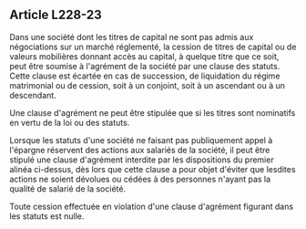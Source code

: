 Article L228-23
----
Dans une société dont les titres de capital ne sont pas admis aux négociations
sur un marché réglementé, la cession de titres de capital ou de valeurs
mobilières donnant accès au capital, à quelque titre que ce soit, peut être
soumise à l'agrément de la société par une clause des statuts. Cette clause est
écartée en cas de succession, de liquidation du régime matrimonial ou de
cession, soit à un conjoint, soit à un ascendant ou à un descendant.

Une clause d'agrément ne peut être stipulée que si les titres sont nominatifs en
vertu de la loi ou des statuts.

Lorsque les statuts d'une société ne faisant pas publiquement appel à l'épargne
réservent des actions aux salariés de la société, il peut être stipulé une
clause d'agrément interdite par les dispositions du premier alinéa ci-dessus,
dès lors que cette clause a pour objet d'éviter que lesdites actions ne soient
dévolues ou cédées à des personnes n'ayant pas la qualité de salarié de la
société.

Toute cession effectuée en violation d'une clause d'agrément figurant dans les
statuts est nulle.
